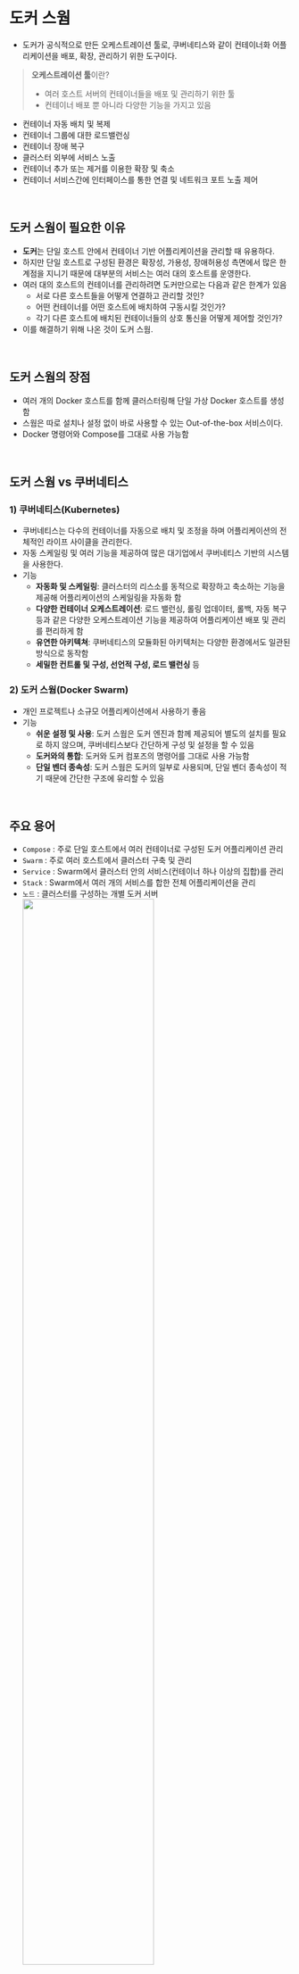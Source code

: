 # 도커 스웜
- 도커가 공식적으로 만든 오케스트레이션 툴로, 쿠버네티스와 같이 컨테이너화 어플리케이션을 배포, 확장, 관리하기 위한 도구이다.

> **오케스트레이션 툴**이란?
>  - 여러 호스트 서버의 컨테이너들을 배포 및 관리하기 위한 툴
>  - 컨테이너 배포 뿐 아니라 다양한 기능을 가지고 있음
   - 컨테이너 자동 배치 및 복제
   - 컨테이너 그룹에 대한 로드밸런싱
   - 컨테이너 장애 복구
   - 클러스터 외부에 서비스 노출
   - 컨테이너 추가 또는 제거를 이용한 확장 및 축소
   - 컨테이너 서비스간에 인터페이스를 통한 연결 및 네트워크 포트 노출 제어
   
<br>

## 도커 스웜이 필요한 이유
-  **도커**는 단일 호스트 안에서 컨테이너 기반 어플리케이션을 관리할 때 유용하다.
  - 하지만 단일 호스트로 구성된 환경은 확장성, 가용성, 장애허용성 측면에서 많은 한계점을 지니기 때문에 대부분의 서비스는 여러 대의 호스트를 운영한다.
- 여러 대의 호스트의 컨테이너를 관리하려면 도커만으로는 다음과 같은 한계가 있음
  - 서로 다른 호스트들을 어떻게 연결하고 관리할 것인?
  - 어떤 컨테이너를 어떤 호스트에 배치하여 구동시킬 것인가?
  - 각기 다른 호스트에 배치된 컨테이너들의 상호 통신을 어떻게 제어할 것인가?
- 이를 해결하기 위해 나온 것이 도커 스웜.
<br>

## 도커 스웜의 장점
- 여러 개의 Docker 호스트를 함께 클러스터링해 단일 가상 Docker 호스트를 생성함
- 스웜은 따로 설치나 설정 없이 바로 사용할 수 있는 Out-of-the-box 서비스이다.
- Docker 명령어와 Compose를 그대로 사용 가능함
<br>

## 도커 스웜 vs 쿠버네티스
### 1) 쿠버네티스(Kubernetes)
- 쿠버네티스는 다수의 컨테이너를 자동으로 배치 및 조정을 하며 어플리케이션의 전체적인 라이프 사이클을 관리한다.
- 자동 스케일링 및 여러 기능을 제공하여 많은 대기업에서 쿠버네티스 기반의 시스템을 사용한다.
- 기능
  - __자동화 및 스케일링__: 클러스터의 리스소를 동적으로 확장하고 축소하는 기능을 제공해 어플리케이션의 스케일링을 자동화 함
  - __다양한 컨테이너 오케스트레이션__: 로드 밸런싱, 롤링 업데이터, 롤백, 자동 복구 등과 같은 다양한 오케스트레이션 기능을 제공하여 어플리케이션 배포 및 관리를 편리하게 함
  - __유연한 아키텍쳐__: 쿠버네티스의 모듈화된 아키텍처는 다양한 환경에서도 일관된 방식으로 동작함
  - __세밀한 컨트롤 및 구성, 선언적 구성, 로드 밸런싱__ 등
  
### 2) 도커 스웜(Docker Swarm)
- 개인 프로젝트나 소규모 어플리케이션에서 사용하기 좋음
- 기능
  - __쉬운 설정 및 사용__: 도커 스웜은 도커 엔진과 함께 제공되어 별도의 설치를 필요로 하지 않으며, 쿠버네티스보다 간단하게 구성 및 설정을 할 수 있음
  - __도커와의 통합__: 도커와 도커 컴포즈의 명령어를 그대로 사용 가능함
  - __단일 벤더 종속성__: 도커 스웜은 도커의 일부로 사용되며, 단일 벤더 종속성이 적기 때문에 간단한 구조에 유리할 수 있음
<br>

## 주요 용어
- `Compose` : 주로 단일 호스트에서 여러 컨테이너로 구성된 도커 어플리케이션 관리
- `Swarm` : 주로 여러 호스트에서 클러스터 구축 및 관리
- `Service` : Swarm에서 클러스터 안의 서비스(컨테이너 하나 이상의 집합)를 관리
- `Stack` : Swarm에서 여러 개의 서비스를 합한 전체 어플리케이션을 관리
- `노드` : 클러스터를 구성하는 개별 도커 서버
  <img src = https://velog.velcdn.com/images/choon0414/post/f9a65395-c057-4aa9-b783-955c0d6f0cd2/image.png width = "70%">
  - `매니저 노드` : 클러스터 관리와 컨테이너 오케스트레이션을 담당하는 노드
    - 쿠버네티스 `마스터 노드`와의 차이점은, 도커 스웜의 `매니저 노드`는 기본적으로 `워커 노드`의 역할도 같이 수행할 수 있다는 점이다.
  - `워커 노드` : 컨테이너 기반 `Service`들이 실제 구동되는 노드
<br>

## 도커 스웜 활성화
- 도커 스웜 확인
  ```
  docker info | grep Swarm
  ```
  <img src = https://velog.velcdn.com/images/choon0414/post/272d1cdd-3b72-41df-9e3d-55c8dca4d8bd/image.png>
  
  - 별도의 설치 없이도 도커 엔진 자체에 내장되어 있어서 이를 확인할 수 있다. 이제 이걸 설정을 통해 활성화 시키면 사용이 가능하다.
- 매니저 노드로 사용할 서버에서 스웜 클러스터 시작
  - 매니저 노드: 어플리케이션 서버(3.35.0.158)
  - 워커 노드: DB 서버(3.36.123.32)
  ```
  docker swarm init --advertise-addr 3.35.0.158
  ```
  <img src = https://velog.velcdn.com/images/choon0414/post/cb8b65a2-5ce9-4a78-9563-62c504f4e8bf/image.png>
  
  - 다른 서버에서 해당 클러스터에 새로운 워커 노드를 추가할 때 --token의 비밀키를 입력하면 된다.
- 매니저 노드가 있는 서버의 인바운드 규칙에 2377 포트번호를 추가한다.
  <img src = https://velog.velcdn.com/images/choon0414/post/b976540e-1106-4685-ae73-767fc16d3f1e/image.png>

- 워커 노드로 사용할 서버에서 클러스터에 추가
  ```
  docker swarm join --token [비밀키] [매니저노드 IP]:2377
  ```
  <img src = https://velog.velcdn.com/images/choon0414/post/065fb296-d962-47af-832a-3f0cdcb00e87/image.png>

- 매니저 노드가 있는 서버에서 워커 노드 추가가 잘 되었는지 확인할 수 있다.
  ```
  docker node ls
  ```
  <img src = https://velog.velcdn.com/images/choon0414/post/d18b121f-b7bc-4c9d-8d01-0f32039b4b30/image.png>


--- 

#### [참고자료]
[Docker Swarm이란](https://honggg0801.tistory.com/22)
[Docker Swarm의 주요 용어, 활성화 방법 및 노드(Node) 관리법 살펴보기](https://seongjin.me/docker-swarm-introduction-nodes/)
[[Kubernetes]: 왜 쿠버네티스인가? Docker Swarm과의 차이는?](https://varconst.com/kubernetes_vs_docker_swarm/)
[{개발자}로 자라기 – 쿠버네티스, 왜 배워야 할까?](https://blog.goorm.io/kdt_kubernetes/)
[[Docker] Docker Swarm Cluster 생성](https://jojaeng2.tistory.com/46)
[도커 스웜 배포](https://battlecook.github.io/2021/05/30/deploy-in-docker-swarm.html)
